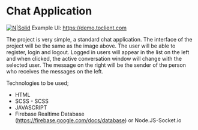 # Chat Application

[![N|Solid](https://image.prntscr.com/image/zqejB2ydTKKKVn87JeU6WQ.png)](https://demo.toclient.com/)
Example UI: https://demo.toclient.com

The project is very simple, a standard chat application. The interface of the project will be the same as the image above. The user will be able to register, login and logout. Logged in users will appear in the list on the left and when clicked, the active conversation window will change with the selected user. The message on the right will be the sender of the person who receives the messages on the left.

Technologies to be used;
- HTML
- SCSS - SCSS
- JAVASCRIPT
- Firebase Realtime Database (https://firebase.google.com/docs/database) or Node.JS-Socket.io
